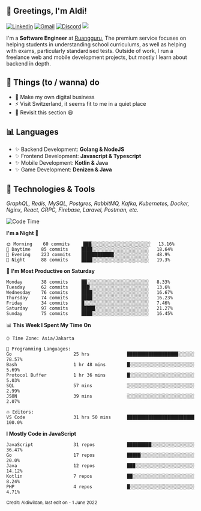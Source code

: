 <!-- Greetings -->
## 👋 Greetings, I'm Aldi!

<!-- Social Media -->
[![Linkedin](https://img.shields.io/badge/-aldiwildan-blue?style=flat&logo=Linkedin&logoColor=white)](https://www.linkedin.com/in/aldiwildan/)
[![Gmail](https://img.shields.io/badge/-aldiwild77@gmail.com-c14438?style=flat&logo=Gmail&logoColor=white)](mailto:aldiwild77@gmail.com)
[![Discord](https://img.shields.io/badge/-Chroma-5663F7?style=flat&logo=Discord&logoColor=white)](https://discord.gg/BUxraQ8)
![](https://komarev.com/ghpvc/?username=aldiwildan77&label=Visitor&color=2bbc8a)

<!-- Introduction -->
I'm a **Software Engineer** at [Ruangguru](https://ruangguru.com), The premium service focuses on helping students in understanding school curriculums, as well as helping with exams, particularly standardised tests. Outside of work, I run a freelance web and mobile development projects, but mostly I learn about backend in depth.

## 📃 Things (to / wanna) do
- 🐝 Make my own digital business
- ⚡ Visit Switzerland, it seems fit to me in a quiet place
- 🌱 Revisit this section 😆

## 📊 Languages
- ✨ Backend Development: **Golang & NodeJS**
- ✨ Frontend Development: **Javascript & Typescript**
- ✨ Mobile Development: **Kotlin & Java**
- ✨ Game Development: **Denizen & Java**

## 🔧 Technologies & Tools
*GraphQL, Redis, MySQL, Postgres, RabbitMQ, Kafka, Kubernetes, Docker, Nginx, React, GRPC, Firebase, Laravel, Postman, etc.*

<!--START_SECTION:waka-->
![Code Time](http://img.shields.io/badge/Code%20Time-0%20secs-blue)

**I'm a Night 🦉** 

```text
🌞 Morning    60 commits     ███░░░░░░░░░░░░░░░░░░░░░░   13.16% 
🌆 Daytime    85 commits     ████░░░░░░░░░░░░░░░░░░░░░   18.64% 
🌃 Evening    223 commits    ████████████░░░░░░░░░░░░░   48.9% 
🌙 Night      88 commits     ████░░░░░░░░░░░░░░░░░░░░░   19.3%

```
📅 **I'm Most Productive on Saturday** 

```text
Monday       38 commits     ██░░░░░░░░░░░░░░░░░░░░░░░   8.33% 
Tuesday      62 commits     ███░░░░░░░░░░░░░░░░░░░░░░   13.6% 
Wednesday    76 commits     ████░░░░░░░░░░░░░░░░░░░░░   16.67% 
Thursday     74 commits     ████░░░░░░░░░░░░░░░░░░░░░   16.23% 
Friday       34 commits     █░░░░░░░░░░░░░░░░░░░░░░░░   7.46% 
Saturday     97 commits     █████░░░░░░░░░░░░░░░░░░░░   21.27% 
Sunday       75 commits     ████░░░░░░░░░░░░░░░░░░░░░   16.45%

```


📊 **This Week I Spent My Time On** 

```text
⌚︎ Time Zone: Asia/Jakarta

💬 Programming Languages: 
Go                       25 hrs              ███████████████████░░░░░░   78.57% 
Bash                     1 hr 48 mins        █░░░░░░░░░░░░░░░░░░░░░░░░   5.69% 
Protocol Buffer          1 hr 36 mins        █░░░░░░░░░░░░░░░░░░░░░░░░   5.03% 
SQL                      57 mins             ░░░░░░░░░░░░░░░░░░░░░░░░░   2.99% 
JSON                     39 mins             ░░░░░░░░░░░░░░░░░░░░░░░░░   2.07%

🔥 Editors: 
VS Code                  31 hrs 50 mins      █████████████████████████   100.0%

```

**I Mostly Code in JavaScript** 

```text
JavaScript               31 repos            █████████░░░░░░░░░░░░░░░░   36.47% 
Go                       17 repos            █████░░░░░░░░░░░░░░░░░░░░   20.0% 
Java                     12 repos            ███░░░░░░░░░░░░░░░░░░░░░░   14.12% 
Kotlin                   7 repos             ██░░░░░░░░░░░░░░░░░░░░░░░   8.24% 
PHP                      4 repos             █░░░░░░░░░░░░░░░░░░░░░░░░   4.71%

```



<!--END_SECTION:waka-->

<sub>Credit: Aldiwildan, last edit on - 1 June 2022</sub>
